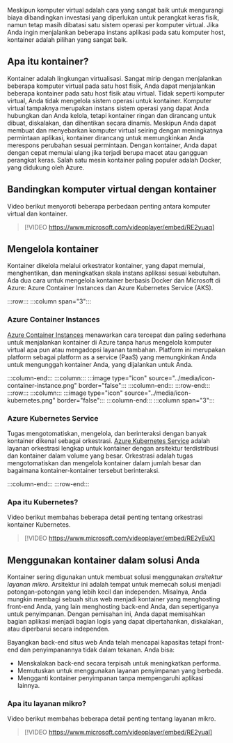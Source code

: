 Meskipun komputer virtual adalah cara yang sangat baik untuk mengurangi biaya dibandingkan investasi yang diperlukan untuk perangkat keras fisik, namun tetap masih dibatasi satu sistem operasi per komputer virtual. Jika Anda ingin menjalankan beberapa instans aplikasi pada satu komputer host, kontainer adalah pilihan yang sangat baik.

## <a name="what-are-containers"></a>Apa itu kontainer?

Kontainer adalah lingkungan virtualisasi. Sangat mirip dengan menjalankan beberapa komputer virtual pada satu host fisik, Anda dapat menjalankan beberapa kontainer pada satu host fisik atau virtual. Tidak seperti komputer virtual, Anda tidak mengelola sistem operasi untuk kontainer. Komputer virtual tampaknya merupakan instans sistem operasi yang dapat Anda hubungkan dan Anda kelola, tetapi kontainer ringan dan dirancang untuk dibuat, diskalakan, dan dihentikan secara dinamis. Meskipun Anda dapat membuat dan menyebarkan komputer virtual seiring dengan meningkatnya permintaan aplikasi, kontainer dirancang untuk memungkinkan Anda merespons perubahan sesuai permintaan. Dengan kontainer, Anda dapat dengan cepat memulai ulang jika terjadi berupa macet atau gangguan perangkat keras. Salah satu mesin kontainer paling populer adalah Docker, yang didukung oleh Azure.

## <a name="compare-virtual-machines-to-containers"></a>Bandingkan komputer virtual dengan kontainer

Video berikut menyoroti beberapa perbedaan penting antara komputer virtual dan kontainer.

> [!VIDEO https://www.microsoft.com/videoplayer/embed/RE2yuaq]

## <a name="manage-containers"></a>Mengelola kontainer

Kontainer dikelola melalui orkestrator kontainer, yang dapat memulai, menghentikan, dan meningkatkan skala instans aplikasi sesuai kebutuhan. Ada dua cara untuk mengelola kontainer berbasis Docker dan Microsoft di Azure: Azure Container Instances dan Azure Kubernetes Service (AKS).

:::row:::
  :::column span="3":::

### <a name="azure-container-instances"></a>Azure Container Instances

[Azure Container Instances](https://azure.microsoft.com/services/container-instances?azure-portal=true) menawarkan cara tercepat dan paling sederhana untuk menjalankan kontainer di Azure tanpa harus mengelola komputer virtual apa pun atau mengadopsi layanan tambahan. Platform ini merupakan platform sebagai platform as a service (PaaS) yang memungkinkan Anda untuk mengunggah kontainer Anda, yang dijalankan untuk Anda.

  :::column-end:::
  :::column:::
    :::image type="icon" source="../media/icon-container-instance.png" border="false":::
  :::column-end:::
:::row-end:::
:::row:::
  :::column:::
    :::image type="icon" source="../media/icon-kubernetes.png" border="false":::
  :::column-end:::
  :::column span="3":::

### <a name="azure-kubernetes-service"></a>Azure Kubernetes Service

Tugas mengotomatiskan, mengelola, dan berinteraksi dengan banyak kontainer dikenal sebagai orkestrasi. [Azure Kubernetes Service](https://azure.microsoft.com/services/kubernetes-service?azure-portal=true) adalah layanan orkestrasi lengkap untuk kontainer dengan arsitektur terdistribusi dan kontainer dalam volume yang besar. Orkestrasi adalah tugas mengotomatiskan dan mengelola kontainer dalam jumlah besar dan bagaimana kontainer-kontainer tersebut berinteraksi.

  :::column-end:::
:::row-end:::

### <a name="what-is-kubernetes"></a>Apa itu Kubernetes?

Video berikut membahas beberapa detail penting tentang orkestrasi kontainer Kubernetes.

> [!VIDEO https://www.microsoft.com/videoplayer/embed/RE2yEuX]

## <a name="use-containers-in-your-solutions"></a>Menggunakan kontainer dalam solusi Anda

Kontainer sering digunakan untuk membuat solusi menggunakan _arsitektur layanan mikro._ Arsitektur ini adalah tempat untuk memecah solusi menjadi potongan-potongan yang lebih kecil dan independen. Misalnya, Anda mungkin membagi sebuah situs web menjadi kontainer yang menghosting front-end Anda, yang lain menghosting back-end Anda, dan sepertiganya untuk penyimpanan. Dengan pemisahan ini, Anda dapat memisahkan bagian aplikasi menjadi bagian logis yang dapat dipertahankan, diskalakan, atau diperbarui secara independen.

Bayangkan back-end situs web Anda telah mencapai kapasitas tetapi front-end dan penyimpanannya tidak dalam tekanan. Anda bisa:

* Menskalakan back-end secara terpisah untuk meningkatkan performa.
* Memutuskan untuk menggunakan layanan penyimpanan yang berbeda.
* Mengganti kontainer penyimpanan tanpa mempengaruhi aplikasi lainnya.

### <a name="what-is-a-microservice"></a>Apa itu layanan mikro?

Video berikut membahas beberapa detail penting tentang layanan mikro.

> [!VIDEO https://www.microsoft.com/videoplayer/embed/RE2yual]

[//]: # (CATATAN: SUDAH DIHAPUS YANG BERIKUT INI)
[//]: # (## Migrasi aplikasi ke kontainer)
[//]: # (Anda dapat memindahkan aplikasi yang ada ke kontainer dan menjalankannya dalam AKS. Anda dapat mengontrol akses melalui integrasi dengan Azure Active Directory dan mengakses layanan Azure yang didukung Service Level Agreement, seperti Azure Database for MySQL untuk kebutuhan data apa pun, melalui Open Service Broker untuk Azure OSBA.)
[//]: #  (![Diagram yang menggambarkan pemindahan aplikasi yang ada ke kontainer dan menjalankannya dalam Azure Kubernetes Service, atau AKS/]../media/kubernetes-migration.png)
[//]: # (Angka sebelumnya menggambarkan proses ini sebagai berikut:)
[//]: # (1. Anda mengonversi aplikasi yang ada ke satu atau beberapa kontainer, lalu menerbitkan satu atau beberapa citra kontainer ke Azure Container Registry.)
[//]: # (1. Dengan menggunakan portal Azure atau baris perintah, Anda menyebarkan kontainer ke kluster AKS.)
[//]: # (1. Azure AD mengontrol akses ke sumber daya AKS.)
[//]: # (1. Anda mengakses layanan Azure yang didukung SLA, seperti Azure Database untuk MySQL, melalui OSBA.)
[//]: # (1. Secara opsional, AKS disebarkan dengan jaringan virtual.)
